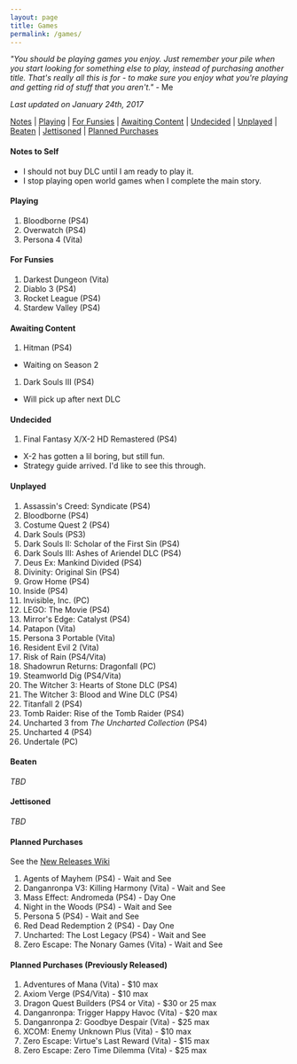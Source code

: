 ```yaml
---
layout: page
title: Games
permalink: /games/
---
```


_"You should be playing games you enjoy. Just remember your pile when you start
looking for something else to play, instead of purchasing another title. That's
really all this is for - to make sure you enjoy what you're playing and getting
rid of stuff that you aren't."_ - Me

*Last updated on January 24th, 2017*

[Notes][notes-to-self] |
[Playing][currently-playing] |
[For Funsies][for-fun] |
[Awaiting Content][awaiting-content] |
[Undecided][undecided] |
[Unplayed][unplayed] |
[Beaten][beaten] |
[Jettisoned][jettisoned] |
[Planned Purchases][planned-purchases]

<a name='notes-to-self'>

#### Notes to Self

+ I should not buy DLC until I am ready to play it.
+ I stop playing open world games when I complete the main story.

<a name='currently-playing'></a>

#### Playing

1. Bloodborne (PS4)
1. Overwatch (PS4)
1. Persona 4 (Vita)

<a name='for-fun'></a>

#### For Funsies 

1. Darkest Dungeon (Vita)
1. Diablo 3 (PS4)
1. Rocket League (PS4)
1. Stardew Valley (PS4)

<a name='awaiting-content'></a>

#### Awaiting Content

1. Hitman (PS4)
  - Waiting on Season 2
1. Dark Souls III (PS4)
  - Will pick up after next DLC

<a name='undecided'>

#### Undecided

1. Final Fantasy X/X-2 HD Remastered (PS4)
  - X-2 has gotten a lil boring, but still fun.
  - Strategy guide arrived. I'd like to see this through.

<a name='unplayed'></a>

#### Unplayed

1. Assassin's Creed: Syndicate (PS4)
1. Bloodborne (PS4)
1. Costume Quest 2 (PS4)
1. Dark Souls (PS3)
1. Dark Souls II: Scholar of the First Sin (PS4)
1. Dark Souls III: Ashes of Ariendel DLC (PS4)
1. Deus Ex: Mankind Divided (PS4)
1. Divinity: Original Sin (PS4)
1. Grow Home (PS4)
1. Inside (PS4)
1. Invisible, Inc. (PC)
1. LEGO: The Movie (PS4)
1. Mirror's Edge: Catalyst (PS4)
1. Patapon (Vita)
1. Persona 3 Portable (Vita)
1. Resident Evil 2 (Vita)
1. Risk of Rain (PS4/Vita)
1. Shadowrun Returns: Dragonfall (PC)
1. Steamworld Dig (PS4/Vita)
1. The Witcher 3: Hearts of Stone DLC (PS4)
1. The Witcher 3: Blood and Wine DLC (PS4)
1. Titanfall 2 (PS4)
1. Tomb Raider: Rise of the Tomb Raider (PS4)
1. Uncharted 3 from _The Uncharted Collection_ (PS4)
1. Uncharted 4 (PS4)
1. Undertale (PC)

<a name='beaten'></a>

#### Beaten

_TBD_

<a name='jettisoned'></a>

#### Jettisoned

_TBD_

<a name='planned-purchases'></a>

#### Planned Purchases 

See the [New Releases Wiki][new-releases]

1. Agents of Mayhem (PS4) - Wait and See
1. Danganronpa V3: Killing Harmony (Vita) - Wait and See
1. Mass Effect: Andromeda (PS4) - Day One
1. Night in the Woods (PS4) - Wait and See
1. Persona 5 (PS4) - Wait and See
1. Red Dead Redemption 2 (PS4) - Day One
1. Uncharted: The Lost Legacy (PS4) - Wait and See
1. Zero Escape: The Nonary Games (Vita) - Wait and See

#### Planned Purchases (Previously Released)

1. Adventures of Mana (Vita) - $10 max
1. Axiom Verge (PS4/Vita) - $10 max
1. Dragon Quest Builders (PS4 or Vita) - $30 or 25 max
1. Danganronpa: Trigger Happy Havoc (Vita) - $20 max
1. Danganronpa 2: Goodbye Despair (Vita) - $25 max
1. XCOM: Enemy Unknown Plus (Vita) - $10 max
1. Zero Escape: Virtue's Last Reward (Vita) - $15 max
1. Zero Escape: Zero Time Dilemma (Vita) - $25 max

[new-releases]: https://en.wikipedia.org/wiki/2017_in_video_gaming#Game_releases
[notes-to-self]: #notes-to-self
[currently-playing]: #currently-playing
[awaiting-content]: #awaiting-content
[undecided]: #undecided
[unplayed]: #unplayed
[beaten]: #beaten
[jettisoned]: #jettisoned
[for-fun]: #for-fun
[planned-purchases]: #planned-purchases
